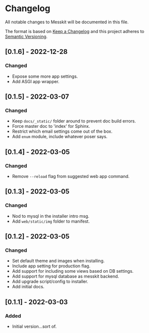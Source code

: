 
# Changelog
All notable changes to Messkit will be documented in this file.

The format is based on [Keep a Changelog](http://keepachangelog.com/en/1.0.0/)
and this project adheres to [Semantic Versioning](http://semver.org/spec/v2.0.0.html).

## [0.1.6] - 2022-12-28
### Changed
- Expose some more app settings.
- Add ASGI app wrapper.

## [0.1.5] - 2022-03-07
### Changed
- Keep `docs/_static/` folder around to prevent doc build errors.
- Force master doc to 'index' for Sphinx.
- Restrict which email settings come out of the box.
- Add `enum` module, include whatever poser says.

## [0.1.4] - 2022-03-05
### Changed
- Remove `--reload` flag from suggested web app command.

## [0.1.3] - 2022-03-05
### Changed
- Nod to mysql in the installer intro msg.
- Add `web/static/img` folder to manifest.

## [0.1.2] - 2022-03-05
### Changed
- Set default theme and images when installing.
- Include app setting for production flag.
- Add support for including some views based on DB settings.
- Add support for mysql database as messkit backend.
- Add upgrade script/config to installer.
- Add initial docs.

## [0.1.1] - 2022-03-03
### Added
- Initial version...sort of.
